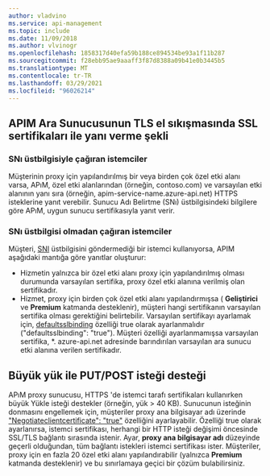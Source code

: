 ```yaml
---
author: vladvino
ms.service: api-management
ms.topic: include
ms.date: 11/09/2018
ms.author: vlvinogr
ms.openlocfilehash: 1858317d40efa59b188ce894534be93a1f11b287
ms.sourcegitcommit: f28ebb95ae9aaaff3f87d8388a09b41e0b3445b5
ms.translationtype: MT
ms.contentlocale: tr-TR
ms.lasthandoff: 03/29/2021
ms.locfileid: "96026214"
---
```

## <a name="how-apim-proxy-server-responds-with-ssl-certificates-in-the-tls-handshake"></a>APIM Ara Sunucusunun TLS el sıkışmasında SSL sertifikaları ile yanı verme şekli

### <a name="clients-calling-with-sni-header"></a>SNı üstbilgisiyle çağıran istemciler
Müşterinin proxy için yapılandırılmış bir veya birden çok özel etki alanı varsa, APıM, özel etki alanlarından (örneğin, contoso.com) ve varsayılan etki alanının yanı sıra (örneğin, apim-service-name.azure-api.net) HTTPS isteklerine yanıt verebilir. Sunucu Adı Belirtme (SNı) üstbilgisindeki bilgilere göre APıM, uygun sunucu sertifikasıyla yanıt verir.

### <a name="clients-calling-without-sni-header"></a>SNı üstbilgisi olmadan çağıran istemciler
Müşteri, [SNI](https://tools.ietf.org/html/rfc6066#section-3) üstbilgisini göndermediği bir istemci kullanıyorsa, APIM aşağıdaki mantığa göre yanıtlar oluşturur:

* Hizmetin yalnızca bir özel etki alanı proxy için yapılandırılmış olması durumunda varsayılan sertifika, proxy özel etki alanına verilmiş olan sertifikadır.
* Hizmet, proxy için birden çok özel etki alanı yapılandırmışsa ( **Geliştirici** ve **Premium** katmanda desteklenir), müşteri hangi sertifikanın varsayılan sertifika olması gerektiğini belirtebilir. Varsayılan sertifikayı ayarlamak için, [defaultsslbinding](/rest/api/apimanagement/2019-12-01/apimanagementservice/createorupdate#hostnameconfiguration) özelliği true olarak ayarlanmalıdır ("defaultsslbinding": "true"). Müşteri özelliği ayarlanmamışsa varsayılan sertifika, *. azure-api.net adresinde barındırılan varsayılan ara sunucu etki alanına verilen sertifikadır.

## <a name="support-for-putpost-request-with-large-payload"></a>Büyük yük ile PUT/POST isteği desteği

APıM proxy sunucusu, HTTPS 'de istemci tarafı sertifikaları kullanırken büyük Yükle isteği destekler (örneğin, yük > 40 KB). Sunucunun isteğinin donmasını engellemek için, müşteriler proxy ana bilgisayar adı üzerinde ["Negotiateclientcertificate": "true"](/rest/api/apimanagement/2019-12-01/ApiManagementService/CreateOrUpdate#hostnameconfiguration) özelliğini ayarlayabilir. Özelliği true olarak ayarlanırsa, istemci sertifikası, herhangi bir HTTP isteği değişimi öncesinde SSL/TLS bağlantı sırasında istenir. Ayar, **proxy ana bilgisayar adı** düzeyinde geçerli olduğundan, tüm bağlantı istekleri istemci sertifikası ister. Müşteriler, proxy için en fazla 20 özel etki alanı yapılandırabilir (yalnızca **Premium** katmanda desteklenir) ve bu sınırlamaya geçici bir çözüm bulabilirsiniz.